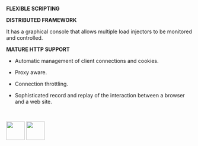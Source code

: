 <b>FLEXIBLE SCRIPTING</b>

<b>DISTRIBUTED FRAMEWORK</b>

It has a graphical console that allows multiple load injectors to be monitored and controlled.

<b>MATURE HTTP SUPPORT</b>

- Automatic management of client connections and cookies. 

- Proxy aware. 

- Connection throttling. 

- Sophisticated record and replay of the interaction between a browser and a web site.

<br>

[<img src="https://cloud.githubusercontent.com/assets/14101008/10718970/e8253ecc-7b43-11e5-8fcb-af3acab64686.png" width="50" height="50"></img>](https://github.com/hariniiyer/CSCI-5828_Presentation2_Testing-Frameworks/blob/master/hybrid12.md)
[<img src="https://cloud.githubusercontent.com/assets/14101008/10718969/e5b6db32-7b43-11e5-886a-b848ca79f105.png" width="50" height="50"></img>](https://github.com/hariniiyer/CSCI-5828_Presentation2_Testing-Frameworks/blob/master/hybrid14.md)
